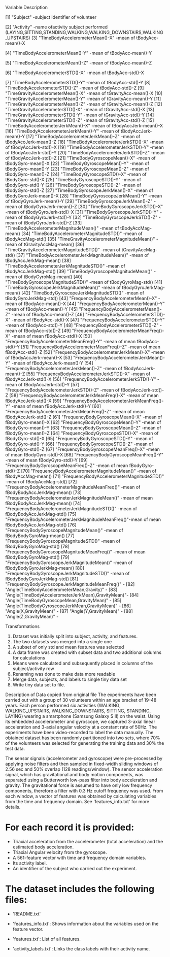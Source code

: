 Variable                                                 Description


[1] "Subject"                                          -subject identifier of volunteer

[2] "Activity"                                         -name ofactivity subject performed
(LAYING,SITTING,STANDING,WALKING,WALKING_DOWNSTAIRS,WALKING_UPSTAIRS)
[3] "TimeBodyAccelerometerMean()-X"                    -mean of tBodyAcc-mean()-X

[4] "TimeBodyAccelerometerMean()-Y"                    -mean of tBodyAcc-mean()-Y

[5] "TimeBodyAccelerometerMean()-Z"                    -mean of tBodyAcc-mean()-Z

[6] "TimeBodyAccelerometerSTD()-X"                     -mean of tBodyAcc-std()-X

[7] "TimeBodyAccelerometerSTD()-Y"                     -mean of tBodyAcc-std()-Y
[8] "TimeBodyAccelerometerSTD()-Z"                     -mean of tBodyAcc-std()-Z
[9] "TimeGravityAccelerometerMean()-X"                 -mean of tGravityAcc-mean()-X
[10] "TimeGravityAccelerometerMean()-Y"                 -mean of tGravityAcc-mean()-Y
[11] "TimeGravityAccelerometerMean()-Z"                 -mean of tGravityAcc-mean()-Z
[12] "TimeGravityAccelerometerSTD()-X"                  -mean of tGravityAcc-std()-X
[13] "TimeGravityAccelerometerSTD()-Y"                  -mean of tGravityAcc-std()-Y
[14] "TimeGravityAccelerometerSTD()-Z"                  -mean of tGravityAcc-std()-Z
[15] "TimeBodyAccelerometerJerkMean()-X"                -mean of tBodyAccJerk-mean()-X
[16] "TimeBodyAccelerometerJerkMean()-Y"                -mean of tBodyAccJerk-mean()-Y
[17] "TimeBodyAccelerometerJerkMean()-Z"                -mean of tBodyAccJerk-mean()-Z
[18] "TimeBodyAccelerometerJerkSTD()-X"                 -mean of tBodyAccJerk-std()-X
[19] "TimeBodyAccelerometerJerkSTD()-Y"                 -mean of tBodyAccJerk-std()-Y
[20] "TimeBodyAccelerometerJerkSTD()-Z"                 -mean of tBodyAccJerk-std()-Z
[21] "TimeBodyGyroscopeMean()-X"                        -mean of tBodyGyro-mean()-X
[22] "TimeBodyGyroscopeMean()-Y"                        -mean of tBodyGyro-mean()-Y
[23] "TimeBodyGyroscopeMean()-Z"                        -mean of tBodyGyro-mean()-Z
[24] "TimeBodyGyroscopeSTD()-X"                         -mean of tBodyGyro-std()-X
[25] "TimeBodyGyroscopeSTD()-Y"                         -mean of tBodyGyro-std()-Y
[26] "TimeBodyGyroscopeSTD()-Z"                         -mean of tBodyGyro-std()-Z
[27] "TimeBodyGyroscopeJerkMean()-X"                    -mean of tBodyGyroJerk-mean()-X
[28] "TimeBodyGyroscopeJerkMean()-Y"                    -mean of tBodyGyroJerk-mean()-Y
[29] "TimeBodyGyroscopeJerkMean()-Z"                    -mean of tBodyGyroJerk-mean()-Z
[30] "TimeBodyGyroscopeJerkSTD()-X"                     -mean of tBodyGyroJerk-std()-X
[31] "TimeBodyGyroscopeJerkSTD()-Y"                     -mean of tBodyGyroJerk-std()-Y
[32] "TimeBodyGyroscopeJerkSTD()-Z"                     -mean of tBodyGyroJerk-std()-Z
[33] "TimeBodyAccelerometerMagnitudeMean()"             -mean of tBodyAccMag-mean()
[34] "TimeBodyAccelerometerMagnitudeSTD()"              -mean of tBodyAccMag-std()
[35] "TimeGravityAccelerometerMagnitudeMean()"          -mean of tGravityAccMag-mean()
[36] "TimeGravityAccelerometerMagnitudeSTD()"           -mean of tGravityAccMag-std()
[37] "TimeBodyAccelerometerJerkMagnitudeMean()"         -mean of tBodyAccJerkMag-mean()
[38] "TimeBodyAccelerometerJerkMagnitudeSTD()"          -mean of tBodyAccJerkMag-std()
[39] "TimeBodyGyroscopeMagnitudeMean()"                 -mean of tBodyGyroMag-mean()
[40] "TimeBodyGyroscopeMagnitudeSTD()"                  -mean of tBodyGyroMag-std()
[41] "TimeBodyGyroscopeJerkMagnitudeMean()"             -mean of tBodyGyroJerkMag-mean()
[42] "TimeBodyGyroscopeJerkMagnitudeSTD()"              -mean of tBodyGyroJerkMag-std()
[43] "FrequencyBodyAccelerometerMean()-X"               -mean of fBodyAcc-mean()-X
[44] "FrequencyBodyAccelerometerMean()-Y"               -mean of fBodyAcc-mean()-Y
[45] "FrequencyBodyAccelerometerMean()-Z"               -mean of fBodyAcc-mean()-Z
[46] "FrequencyBodyAccelerometerSTD()-X"                -mean of fBodyAcc-std()-X
[47] "FrequencyBodyAccelerometerSTD()-Y"                -mean of fBodyAcc-std()-Y
[48] "FrequencyBodyAccelerometerSTD()-Z"                -mean of fBodyAcc-std()-Z
[49] "FrequencyBodyAccelerometerMeanFreq()-X"           -mean of mean fBodyAcc-std()-X
[50] "FrequencyBodyAccelerometerMeanFreq()-Y"           -mean of mean fBodyAcc-std()-Y
[51] "FrequencyBodyAccelerometerMeanFreq()-Z"           -mean of mean fBodyAcc-std()-Z
[52] "FrequencyBodyAccelerometerJerkMean()-X"           -mean of fBodyAccJerk-mean()-X
[53] "FrequencyBodyAccelerometerJerkMean()-Y"           -mean of fBodyAccJerk-mean()-Y
[54] "FrequencyBodyAccelerometerJerkMean()-Z"           -mean of fBodyAccJerk-mean()-Z
[55] "FrequencyBodyAccelerometerJerkSTD()-X"            -mean of fBodyAccJerk-std()-X
[56] "FrequencyBodyAccelerometerJerkSTD()-Y"            -mean of fBodyAccJerk-std()-Y
[57] "FrequencyBodyAccelerometerJerkSTD()-Z"            -mean of fBodyAccJerk-std()-Z
[58] "FrequencyBodyAccelerometerJerkMeanFreq()-X"       -mean of mean fBodyAccJerk-std()-X
[59] "FrequencyBodyAccelerometerJerkMeanFreq()-Y"       -mean of mean fBodyAccJerk-std()-Y
[60] "FrequencyBodyAccelerometerJerkMeanFreq()-Z"       -mean of mean fBodyAccJerk-std()-Z
[61] "FrequencyBodyGyroscopeMean()-X"                   -mean of fBodyGyro-mean()-X
[62] "FrequencyBodyGyroscopeMean()-Y"                   -mean of fBodyGyro-mean()-Y
[63] "FrequencyBodyGyroscopeMean()-Z"                   -mean of fBodyGyro-mean()-Z
[64] "FrequencyBodyGyroscopeSTD()-X"                    -mean of fBodyGyro-std()-X
[65] "FrequencyBodyGyroscopeSTD()-Y"                    -mean of fBodyGyro-std()-Y
[66] "FrequencyBodyGyroscopeSTD()-Z"                    -mean of fBodyGyro-std()-Z
[67] "FrequencyBodyGyroscopeMeanFreq()-X"               -mean of mean fBodyGyro-std()-X
[68] "FrequencyBodyGyroscopeMeanFreq()-Y"               -mean of mean fBodyGyro-std()-Y
[69] "FrequencyBodyGyroscopeMeanFreq()-Z"               -mean of mean fBodyGyro-std()-Z
[70] "FrequencyBodyAccelerometerMagnitudeMean()"        -mean of fBodyAccMag-mean()
[71] "FrequencyBodyAccelerometerMagnitudeSTD()"         -mean of fBodyAccMag-std()
[72] "FrequencyBodyAccelerometerMagnitudeMeanFreq()"    -mean of fBodyBodyAccJerkMag-mean()
[73] "FrequencyBodyAccelerometerJerkMagnitudeMean()"    -mean of mean fBodyBodyAccJerkMag-mean()
[74] "FrequencyBodyAccelerometerJerkMagnitudeSTD()"     -mean of fBodyBodyAccJerkMag-std()
[75] "FrequencyBodyAccelerometerJerkMagnitudeMeanFreq()"-mean of mean fBodyBodyAccJerkMag-std()
[76] "FrequencyBodyGyroscopeMagnitudeMean()"            -mean of fBodyBodyGyroMag-mean()
[77] "FrequencyBodyGyroscopeMagnitudeSTD()"             -mean of fBodyBodyGyroMag-std()
[78] "FrequencyBodyGyroscopeMagnitudeMeanFreq()"        -mean of mean fBodyBodyGyroMag-std()
[79] "FrequencyBodyGyroscopeJerkMagnitudeMean()"        -mean of fBodyBodyGyroJerkMag-mean()
[80] "FrequencyBodyGyroscopeJerkMagnitudeSTD()"         -mean of fBodyBodyGyroJerkMag-std()
[81] "FrequencyBodyGyroscopeJerkMagnitudeMeanFreq()"    -
[82] "Angle(TimeBodyAccelerometerMean,Gravity)"         -
[83] "Angle(TimeBodyAccelerometerJerkMean),GravityMean)"-
[84] "Angle(TimeBodyGyroscopeMean,GravityMean)"         -
[85] "Angle(TimeBodyGyroscopeJerkMean,GravityMean)"     -
[86] "Angle(X,GravityMean)"                             -
[87] "Angle(Y,GravityMean)"                             -
[88] "Angle(Z,GravityMean)" -



Transformations
1.	Dataset was initially split into subject, activity, and features. 
2.	The two datasets was merged into a single one
3.	A subset of only std and mean features was selected
4.	A data frame was created with subset data and two additional columns for calculations
5.	Means were calculated and subsequently placed in columns of the subject/activity row
6.	Renaming was done to make data more readable
7.	Merge data, subjects, and labels to single tiny data set
8.	Write tiny data set to file.


Description of Data copied from original file
The experiments have been carried out with a group of 30 volunteers within an age bracket of 19-48 years. Each person performed six activities (WALKING, WALKING_UPSTAIRS, WALKING_DOWNSTAIRS, SITTING, STANDING, LAYING) wearing a smartphone (Samsung Galaxy S II) on the waist. Using its embedded accelerometer and gyroscope, we captured 3-axial linear acceleration and 3-axial angular velocity at a constant rate of 50Hz. The experiments have been video-recorded to label the data manually. The obtained dataset has been randomly partitioned into two sets, where 70% of the volunteers was selected for generating the training data and 30% the test data. 

The sensor signals (accelerometer and gyroscope) were pre-processed by applying noise filters and then sampled in fixed-width sliding windows of 2.56 sec and 50% overlap (128 readings/window). The sensor acceleration signal, which has gravitational and body motion components, was separated using a Butterworth low-pass filter into body acceleration and gravity. The gravitational force is assumed to have only low frequency components, therefore a filter with 0.3 Hz cutoff frequency was used. From each window, a vector of features was obtained by calculating variables from the time and frequency domain. See 'features_info.txt' for more details. 

For each record it is provided:
======================================

- Triaxial acceleration from the accelerometer (total acceleration) and the estimated body acceleration.
- Triaxial Angular velocity from the gyroscope. 
- A 561-feature vector with time and frequency domain variables. 
- Its activity label. 
- An identifier of the subject who carried out the experiment.

The dataset includes the following files:
=========================================

- 'README.txt'

- 'features_info.txt': Shows information about the variables used on the feature vector.

- 'features.txt': List of all features.

- 'activity_labels.txt': Links the class labels with their activity name.
